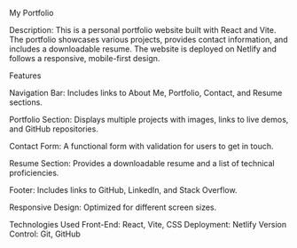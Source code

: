 My Portfolio

Description:
This is a personal portfolio website built with React and Vite. The portfolio showcases various projects, provides contact information, and includes a downloadable resume. The website is deployed on Netlify and follows a responsive, mobile-first design.

Features

Navigation Bar: Includes links to About Me, Portfolio, Contact, and Resume sections.

Portfolio Section: Displays multiple projects with images, links to live demos, and GitHub repositories.

Contact Form: A functional form with validation for users to get in touch.

Resume Section: Provides a downloadable resume and a list of technical proficiencies.

Footer: Includes links to GitHub, LinkedIn, and Stack Overflow.

Responsive Design: Optimized for different screen sizes.

Technologies Used
Front-End: React, Vite, CSS
Deployment: Netlify
Version Control: Git, GitHub